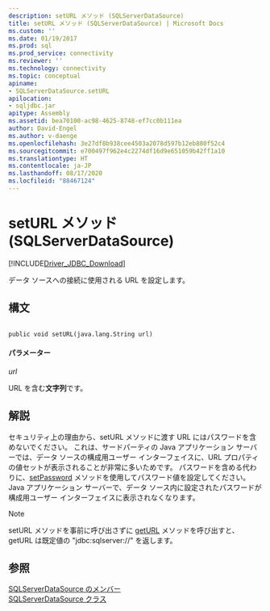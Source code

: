 ```yaml
---
description: setURL メソッド (SQLServerDataSource)
title: setURL メソッド (SQLServerDataSource) | Microsoft Docs
ms.custom: ''
ms.date: 01/19/2017
ms.prod: sql
ms.prod_service: connectivity
ms.reviewer: ''
ms.technology: connectivity
ms.topic: conceptual
apiname:
- SQLServerDataSource.setURL
apilocation:
- sqljdbc.jar
apitype: Assembly
ms.assetid: bea70100-ac98-4625-8748-ef7cc0b111ea
author: David-Engel
ms.author: v-daenge
ms.openlocfilehash: 3e27df8b938cee4503a2078d597b12eb880f52c4
ms.sourcegitcommit: e700497f962e4c2274df16d9e651059b42ff1a10
ms.translationtype: HT
ms.contentlocale: ja-JP
ms.lasthandoff: 08/17/2020
ms.locfileid: "88467124"
---
```

# <a name="seturl-method-sqlserverdatasource"></a>setURL メソッド (SQLServerDataSource)
[!INCLUDE[Driver_JDBC_Download](../../../includes/driver_jdbc_download.md)]

  データ ソースへの接続に使用される URL を設定します。  
  
## <a name="syntax"></a>構文  
  
```  
  
public void setURL(java.lang.String url)  
```  
  
#### <a name="parameters"></a>パラメーター  
 *url*  
  
 URL を含む**文字列**です。  
  
## <a name="remarks"></a>解説  
 セキュリティ上の理由から、setURL メソッドに渡す URL にはパスワードを含めないでください。 これは、サードパーティの Java アプリケーション サーバーでは、データ ソースの構成用ユーザー インターフェイスに、URL プロパティの値セットが表示されることが非常に多いためです。 パスワードを含める代わりに、[setPassword](../../../connect/jdbc/reference/setpassword-method-sqlserverdatasource.md) メソッドを使用してパスワード値を設定してください。 Java アプリケーション サーバーで、データ ソース内に設定されたパスワードが構成用ユーザー インターフェイスに表示されなくなります。  
  
> [!NOTE]  
>  setURL メソッドを事前に呼び出さずに [getURL](../../../connect/jdbc/reference/geturl-method-sqlserverdatasource.md) メソッドを呼び出すと、getURL は既定値の "jdbc:sqlserver://" を返します。  
  
## <a name="see-also"></a>参照  
 [SQLServerDataSource のメンバー](../../../connect/jdbc/reference/sqlserverdatasource-members.md)   
 [SQLServerDataSource クラス](../../../connect/jdbc/reference/sqlserverdatasource-class.md)  
  
  
